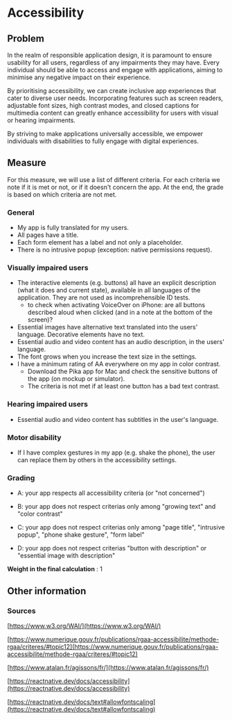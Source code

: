 # Accessibility

## Problem

In the realm of responsible application design, it is paramount to ensure usability for all users, regardless of any impairments they may have. Every individual should be able to access and engage with applications, aiming to minimise any negative impact on their experience.

By prioritising accessibility, we can create inclusive app experiences that cater to diverse user needs. Incorporating features such as screen readers, adjustable font sizes, high contrast modes, and closed captions for multimedia content can greatly enhance accessibility for users with visual or hearing impairments.

By striving to make applications universally accessible, we empower individuals with disabilities to fully engage with digital experiences.

## Measure

For this measure, we will use a list of different criteria. For each criteria we note if it is met or not, or if it doesn't concern the app. At the end, the grade is based on which criteria are not met.

### General

- My app is fully translated for my users.
- All pages have a title.
- Each form element has a label and not only a placeholder.
- There is no intrusive popup (exception: native permissions request).

### Visually impaired users

- The interactive elements (e.g. buttons) all have an explicit description (what it does and current state), available in all languages of the application. They are not used as incomprehensible ID tests.
  - to check when activating VoiceOver on iPhone: are all buttons described aloud when clicked (and in a note at the bottom of the screen)?
- Essential images have alternative text translated into the users' language. Decorative elements have no text.
- Essential audio and video content has an audio description, in the users' language.
- The font grows when you increase the text size in the settings.
- I have a minimum rating of AA everywhere on my app in color contrast.
  - Download the Pika app for Mac and check the sensitive buttons of the app (on mockup or simulator).
  - The criteria is not met if at least one button has a bad text contrast.

### Hearing impaired users

- Essential audio and video content has subtitles in the user's language.

### Motor disability

- If I have complex gestures in my app (e.g. shake the phone), the user can replace them by others in the accessibility settings.

### Grading

- A: your app respects all accessibility criteria (or "not concerned")

- B: your app does not respect criterias only among "growing text" and "color contrast"

- C: your app does not respect criterias only among "page title", "intrusive popup", "phone shake gesture", "form label"

- D: your app does not respect criterias "button with description" or "essential image with description"

**Weight in the final calculation** : 1

## Other information

### Sources

[https://www.w3.org/WAI/](https://www.w3.org/WAI/)

[https://www.numerique.gouv.fr/publications/rgaa-accessibilite/methode-rgaa/criteres/#topic12](https://www.numerique.gouv.fr/publications/rgaa-accessibilite/methode-rgaa/criteres/#topic12)

[https://www.atalan.fr/agissons/fr/](https://www.atalan.fr/agissons/fr/)

[https://reactnative.dev/docs/accessibility](https://reactnative.dev/docs/accessibility)

[https://reactnative.dev/docs/text#allowfontscaling](https://reactnative.dev/docs/text#allowfontscaling)
